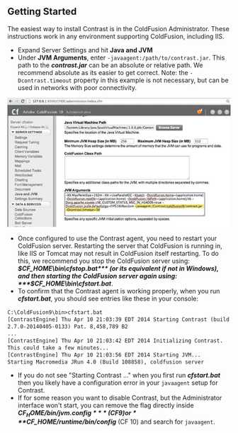 <!--
title: "Installing via the ColdFusion Administrator"
description: "ColdFusion installation process via the ColdFusion Adminstrator"
tags: "java agent installation coldfusion admin"
-->

## Getting Started
The easiest way to install Contrast is in the ColdFusion Administrator. These instructions work in any environment supporting ColdFusion, including IIS.
* Expand Server Settings and hit **Java and JVM**
* Under **JVM Arguments**, enter ```-javaagent:/path/to/contrast.jar```. This path to the ***contrast.jar*** can be an absolute or relative path. We recommend absolute as its easier to get correct. Note: the ```-Dcontrast.timeout``` property in this example is not necessary, but can be used in networks with poor connectivity. 

<a href="assets/images/KB2-i03.jpg" rel="lightbox" title="JVM Arguments"><img class="thumbnail" src="assets/images/KB2-i03.jpg"/></a>

* Once configured to use the Contrast agent, you need to restart your ColdFusion server. Restarting the server that ColdFusion is running in, like IIS or Tomcat may not result in ColdFusion itself restarting. To do this, we recommend you stop the ColdFusion server using: ***$CF_HOME\bin\cfstop.bat*** (or its equivalent if not in Windows), and then starting the ColdFusion server again using: ***$CF_HOME\bin\cfstart.bat***.
* To confirm that the Contrast agent is working properly, when you run ***cfstart.bat***, you should see entries like these in your console: 
````
C:\ColdFusion9\bin>cfstart.bat
[ContrastEngine] Thu Apr 10 21:03:39 EDT 2014 Starting Contrast (build 2.7.0-20140405-0133) Pat. 8,458,789 B2
...
[ContrastEngine] Thu Apr 10 21:03:42 EDT 2014 Initializing Contrast. This could take a few minutes...
[ContrastEngine] Thu Apr 10 21:03:56 EDT 2014 Starting JVM...
Starting Macromedia JRun 4.0 (Build 108858), coldfusion server
````
* If you do not see "Starting Contrast ..." when you first run ***cfstart.bat*** then you likely have a configuration error in your ```javaagent``` setup for Contrast.
* If for some reason you want to disable Contrast, but the Administrator interface won't start, you can remove the flag directly inside ***$CF_HOME/bin/jvm.config*** (CF 9) or ***$CF_HOME/runtime/bin/config*** (CF 10) and search for ```javaagent```.
